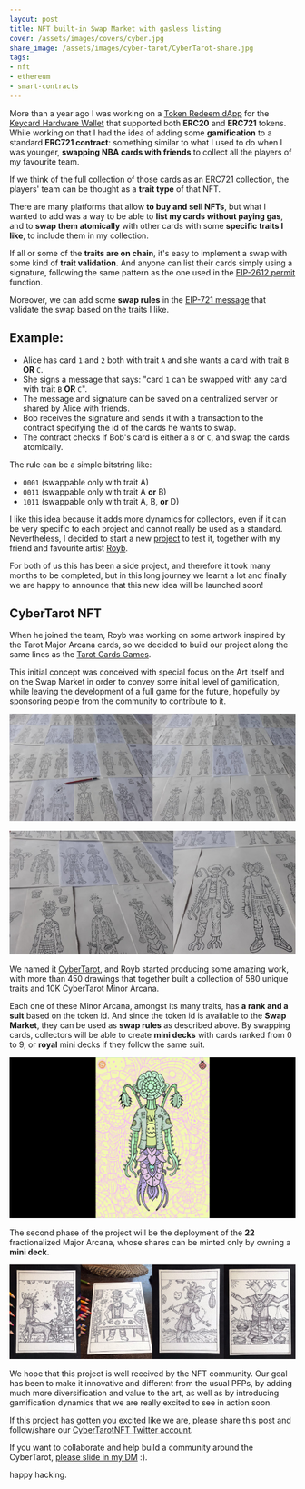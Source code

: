 ```yaml
---
layout: post
title: NFT built-in Swap Market with gasless listing
cover: /assets/images/covers/cyber.jpg
share_image: /assets/images/cyber-tarot/CyberTarot-share.jpg
tags:
- nft
- ethereum
- smart-contracts
---
```


More than a year ago I was working on a [Token Redeem dApp](https://github.com/status-im/keycard-redeem)
for the [Keycard Hardware Wallet](https://keycard.tech/) that supported both **ERC20** and **ERC721** tokens.
While working on that I had the idea of adding some **gamification** to a standard **ERC721 contract**:
something similar to what I used to do when I was younger, **swapping NBA cards with friends** to collect all the players of my favourite team.

If we think of the full collection of those cards as an ERC721 collection, the players' team can be thought as a **trait type** of
that NFT.

There are many platforms that allow **to buy and sell NFTs**, but what I wanted to add was a way to be able to **list my cards
without paying gas**, and to **swap them atomically** with other cards with some **specific traits I like**, to include them in my collection.

If all or some of the **traits are on chain**, it's easy to implement a swap with some kind of **trait validation**.
And anyone can list their cards simply using a signature,
following the same pattern as the one used in the [EIP-2612 permit](https://eips.ethereum.org/EIPS/eip-2612) function.

Moreover, we can add some **swap rules** in the [EIP-721 message](https://eips.ethereum.org/EIPS/eip-712) that validate
the swap based on the traits I like.

## Example:

* Alice has card `1` and `2` both with trait `A` and she wants a card with trait `B` **OR** `C`.
* She signs a message that says: "card `1` can be swapped with any card with trait `B` **OR** `C`".
* The message and signature can be saved on a centralized server or shared by Alice with friends.
* Bob receives the signature and sends it with a transaction to the contract specifying the id of the cards he wants to swap.
* The contract checks if Bob's card is either a `B` or `C`, and swap the cards atomically.

The rule can be a simple bitstring like:

* `0001` (swappable only with trait A)
* `0011` (swappable only with trait A **or** B)
* `1011` (swappable only with trait A, B, **or** D)

I like this idea because it adds more dynamics for collectors, even if it can be very specific to each project and cannot really be
used as a standard. Nevertheless, I decided to start a new [project](https://cybertarotnft.com) to test it,
together with my friend and favourite artist [Royb](https://twitter.com/ROYB_Art).

For both of us this has been a side project, and therefore it took many months to be completed,
but in this long journey we learnt a lot and finally we are happy to announce that this new idea will be launched soon!

## CyberTarot NFT

When he joined the team, Royb was working on some artwork inspired by the Tarot Major Arcana cards, so we decided to build our project along
the same lines as the [Tarot Cards Games](https://en.wikipedia.org/wiki/Tarot_card_games).

This initial concept was conceived with special focus on the Art itself and on the Swap Market in order to convey some initial level of gamification,
while leaving the development of a full game for the future,
hopefully by sponsoring people from the community to contribute to it.

![Cyber Tarot Drawings](/assets/images/cyber-tarot/cyber-tarot-2.jpg)

![Cyber Tarot Drawings](/assets/images/cyber-tarot/cyber-tarot-3.jpg)

We named it [CyberTarot](https://cybertarotnft.com), and Royb started producing some amazing work,
with more than 450 drawings that together built a collection of 580 unique traits and 10K
CyberTarot Minor Arcana.

Each one of these Minor Arcana, amongst its many traits, has **a rank and a suit** based on the token id.
And since the token id is available to the **Swap Market**,
they can be used as **swap rules** as described above.
By swapping cards, collectors will be able to create **mini decks** with cards ranked from 0 to 9,
or **royal** mini decks if they follow the same suit.

![Cyber Tarot Preview](/assets/images/cyber-tarot/CyberTarotNFT-full.gif)

The second phase of the project will be the deployment of the **22** fractionalized
Major Arcana, whose shares can be minted only by owning a **mini deck**.

![Cyber Tarot Drawings](/assets/images/cyber-tarot/cyber-tarot-1.jpg)

We hope that this project is well received by the NFT community.
Our goal has been to make it innovative and different from the usual PFPs,
by adding much more diversification and value to the art,
as well as by introducing gamification dynamics that we are really excited to see in action soon.

If this project has gotten you excited like we are,
please share this post and follow/share our [CyberTarotNFT Twitter account](https://twitter.com/CyberTarotNFT).

If you want to collaborate and help build a community around the CyberTarot, [please slide in my DM](https://twitter.com/gravityblast) :).

happy hacking.
